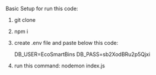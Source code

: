 Basic Setup for run this code:
1. git clone
2. npm i
3. create .env file and paste below this code:
   
      DB_USER=EcoSmartBins
      DB_PASS=sb2XodBRu2p5Qjxi
   
5. run this command: nodemon index.js
